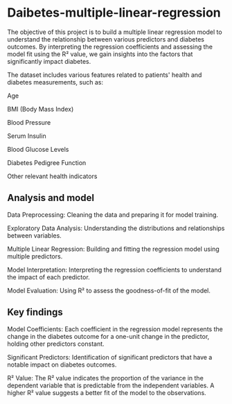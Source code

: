 # Daibetes-multiple-linear-regression
The objective of this project is to build a multiple linear regression model to understand the relationship between various predictors and diabetes outcomes. By interpreting the regression coefficients and assessing the model fit using the R² value, we gain insights into the factors that significantly impact diabetes.

The dataset includes various features related to patients' health and diabetes measurements, such as:

Age

BMI (Body Mass Index)

Blood Pressure

Serum Insulin

Blood Glucose Levels

Diabetes Pedigree Function

Other relevant health indicators

## Analysis and model
Data Preprocessing: Cleaning the data and preparing it for model training.

Exploratory Data Analysis: Understanding the distributions and relationships between variables.

Multiple Linear Regression: Building and fitting the regression model using multiple predictors.

Model Interpretation: Interpreting the regression coefficients to understand the impact of each predictor.

Model Evaluation: Using R² to assess the goodness-of-fit of the model.

## Key findings
Model Coefficients: Each coefficient in the regression model represents the change in the diabetes outcome for a one-unit change in the predictor, holding other predictors constant.

Significant Predictors: Identification of significant predictors that have a notable impact on diabetes outcomes.

R² Value: The R² value indicates the proportion of the variance in the dependent variable that is predictable from the independent variables. A higher R² value suggests a better fit of the model to the observations.
